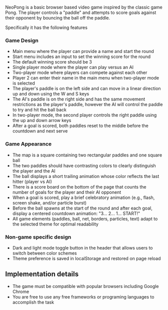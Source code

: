 NeoPong is a basic browser based video game inspired by the classic game Pong. The player controls a "paddle" and attempts to score goals against their opponent by bouncing the ball off the paddle.

Specifically it has the following features

### Game Design

- Main menu where the player can provide a name and start the round
- Start menu includes an input to set the winning score for the round
- The default winning score should be 3
- Single player mode where the player can play versus an AI
- Two-player mode where players can compete against each other
- Player 2 can enter their name in the main menu when two-player mode is selected
- The player's paddle is on the left side and can move in a linear direction up and down using the W and S keys
- The AI's paddle is on the right side and has the same movement restrictions as the player's paddle, however the AI will control the paddle to try and hit the ball back
- In two-player mode, the second player controls the right paddle using the up and down arrow keys
- After a goal is scored, both paddles reset to the middle before the countdown and next serve

### Game Appearance

- The map is a square containing two rectangular paddles and one square ball
- The two paddles should have contrasting colors to clearly distinguish the player and the AI
- The ball displays a short trailing animation whose color reflects the last hitter (player vs AI)
- There is a score board on the bottom of the page that counts the number of goals for the player and their AI opponent
- When a goal is scored, play a brief celebratory animation (e.g., flash, screen shake, and/or particle burst)
- Before the ball spawns at the start of the round and after each goal, display a centered countdown animation: "3... 2... 1... START!"
- All game elements (paddles, ball, net, borders, particles, text) adapt to the selected theme for optimal readability

### Non-game specific design

- Dark and light mode toggle button in the header that allows users to switch between color schemes
- Theme preference is saved in localStorage and restored on page reload

## Implementation details

- The game must be compatible with popular browsers including Google Chrome
- You are free to use any free frameworks or programing languages to accomplish the task
